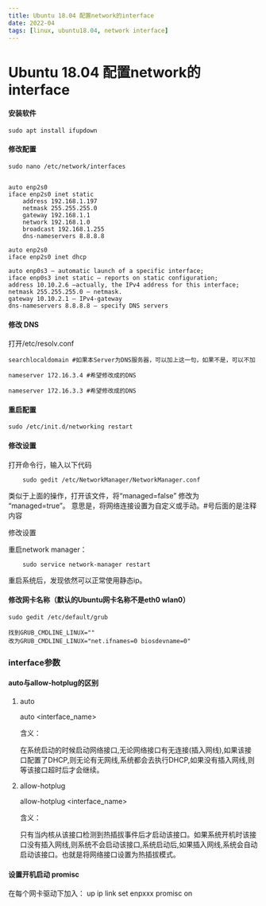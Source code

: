```yaml
---
title: Ubuntu 18.04 配置network的interface
date: 2022-04
tags: [linux, ubuntu18.04, network interface]
---
```


# Ubuntu 18.04 配置network的interface

#### 安装软件
    sudo apt install ifupdown

#### 修改配置

    sudo nano /etc/network/interfaces


    auto enp2s0
    iface enp2s0 inet static
        address 192.168.1.197
        netmask 255.255.255.0
        gateway 192.168.1.1
        network 192.168.1.0
        broadcast 192.168.1.255 
        dns-nameservers 8.8.8.8

    auto enp2s0
    iface enp2s0 inet dhcp

    auto enp0s3 — automatic launch of a specific interface;
    iface enp0s3 inet static — reports on static configuration;
    address 10.10.2.6 —actually, the IPv4 address for this interface;
    netmask 255.255.255.0 — netmask.
    gateway 10.10.2.1 — IPv4-gateway
    dns-nameservers 8.8.8.8 — specify DNS servers

#### 修改 DNS
打开/etc/resolv.conf

    searchlocaldomain #如果本Server为DNS服务器，可以加上这一句，如果不是，可以不加

    nameserver 172.16.3.4 #希望修改成的DNS

    nameserver 172.16.3.3 #希望修改成的DNS

#### 重启配置
    sudo /etc/init.d/networking restart

#### 修改设置
打开命令行，输入以下代码
    
        sudo gedit /etc/NetworkManager/NetworkManager.conf

类似于上面的操作，打开该文件，将“managed=false” 修改为 “managed=true”。
意思是，将网络连接设置为自定义或手动。#号后面的是注释内容

修改设置

重启network manager：
        
        sudo service network-manager restart

重启系统后，发现依然可以正常使用静态ip。

#### 修改网卡名称（默认的Ubuntu网卡名称不是eth0 wlan0）

    sudo gedit /etc/default/grub

    找到GRUB_CMDLINE_LINUX=""
    改为GRUB_CMDLINE_LINUX="net.ifnames=0 biosdevname=0"

### interface参数
#### auto与allow-hotplug的区别
1. auto

    auto <interface_name>
    
    含义：
    
    在系统启动的时候启动网络接口,无论网络接口有无连接(插入网线),如果该接口配置了DHCP,则无论有无网线,系统都会去执行DHCP,如果没有插入网线,则等该接口超时后才会继续。

2. allow-hotplug

    allow-hotplug <interface_name>

    含义：
    
    只有当内核从该接口检测到热插拔事件后才启动该接口。如果系统开机时该接口没有插入网线,则系统不会启动该接口,系统启动后,如果插入网线,系统会自动启动该接口。也就是将网络接口设置为热插拔模式。

#### 设置开机启动 promisc
在每个网卡驱动下加入：
up ip link set enpxxx promisc on